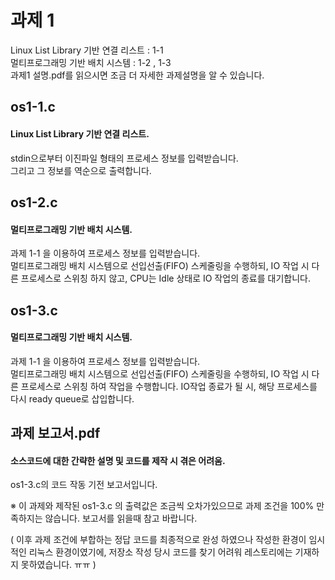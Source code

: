 # 과제 1
Linux List Library 기반 연결 리스트 : 1-1
<br>
멀티프로그래밍 기반 배치 시스템 : 1-2 , 1-3
<br>
과제1 설명.pdf를 읽으시면 조금 더 자세한 과제설명을 알 수 있습니다.
## os1-1.c
#### Linux List Library 기반 연결 리스트. 
stdin으로부터 이진파일 형태의 프로세스 정보를 입력받습니다.
<br>
그리고 그 정보를 역순으로 출력합니다.
## os1-2.c
#### 멀티프로그래밍 기반 배치 시스템.
과제 1-1 을 이용하여 프로세스 정보를 입력받습니다.
<br>
멀티프로그래밍 배치 시스템으로 선입선출(FIFO) 스케줄링을 수행하되, IO 작업 시 다른 프로세스로 스위칭 하지 않고, CPU는 Idle 상태로 IO 작업의 종료를 대기합니다.
## os1-3.c
#### 멀티프로그래밍 기반 배치 시스템.
과제 1-1 을 이용하여 프로세스 정보를 입력받습니다.
<br>
멀티프로그래밍 배치 시스템으로 선입선출(FIFO) 스케줄링을 수행하되, IO 작업 시 다른 프로세스로 스위칭 하여 작업을 수행합니다. IO작업 종료가 될 시, 해당 프로세스를 다시 ready queue로 삽입합니다.
## 과제 보고서.pdf
#### 소스코드에 대한 간략한 설명 및 코드를 제작 시 겪은 어려움.
os1-3.c의 코드 작동 기전 보고서입니다.

※ 이 과제와 제작된 os1-3.c 의 출력값은 조금씩 오차가있으므로 과제 조건을 100% 만족하지는 않습니다. 보고서를 읽을때 참고 바랍니다. 

( 이후 과제 조건에 부합하는 정답 코드를 최종적으로 완성 하였으나 작성한 환경이 임시적인 리눅스 환경이였기에, 저장소 작성 당시 코드를 찾기 어려워 레스토리에는 기재하지 못하였습니다. ㅠㅠ )
